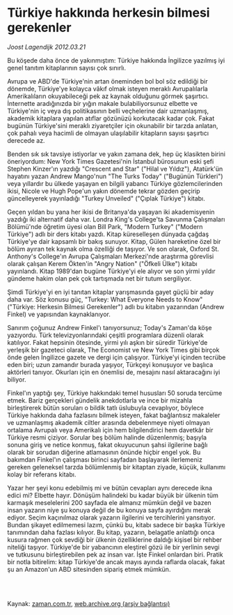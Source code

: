 # Türkiye hakkında herkesin bilmesi gerekenler

*Joost Lagendijk 2012.03.21*

<td class="columnist-detail">
<p>Bu köşede daha önce de yakınmıştım: Türkiye hakkında İngilizce yazılmış iyi genel tanıtım kitaplarının sayısı çok sınırlı.</p>
<p>
<div id="haberMetinDiv">
<p>Avrupa ve ABD'de Türkiye'nin artan öneminden bol bol söz edildiği bir dönemde, Türkiye'ye kolayca vâkıf olmak isteyen meraklı Avrupalılarla Amerikalıların okuyabileceği pek az kaynak olduğunu görmek şaşırtıcı. İnternette aradığınızda bir yığın makale bulabiliyorsunuz elbette ve Türkiye'nin iç veya dış politikasının belli veçhelerine dair uzmanlaşmış, akademik kitaplara yapılan atıflar gözünüzü korkutacak kadar çok. Fakat bugünün Türkiye'sini meraklı ziyaretçiler için okunabilir bir tarzda anlatan, çok pahalı veya hacimli de olmayan ulaşılabilir kitapların sayısı şaşırtıcı derecede az.
<p>Benden sık sık tavsiye istiyorlar ve yakın zamana dek, hep üç klasikten birini öneriyordum: New York Times Gazetesi'nin İstanbul bürosunun eski şefi Stephen Kinzer'ın yazdığı "Crescent and Star" ("Hilal ve Yıldız"), Atatürk'ün hayatını yazan Andrew Mango'nun "The Turks Today" ("Bugünün Türkleri") veya yıllardır bu ülkede yaşayan en bilgili yabancı Türkiye gözlemcilerinden ikisi, Nicole ve Hugh Pope'un yakın dönemde tekrar gözden geçirip güncelleyerek yayınladığı "Turkey Unveiled" ("Çıplak Türkiye") kitabı.
<p>Geçen yıldan bu yana her ikisi de Britanya'da yaşayan iki akademisyenin yazdığı iki alternatif daha var. Londra King's College'ta Savunma Çalışmaları Bölümü'nde öğretim üyesi olan Bill Park, "Modern Turkey" ("Modern Türkiye") adlı bir ders kitabı yazdı. Kitap küreselleşen dünyada çağdaş Türkiye'ye dair kapsamlı bir bakış sunuyor. Kitap, Gülen hareketine özel bir bölüm ayıran tek kaynak olma özelliği de taşıyor. Ve son olarak, Oxford St. Anthony's College'ın Avrupa Çalışmaları Merkezi'nde araştırma görevlisi olarak çalışan Kerem Ökten'in "Angry Nation" ("Öfkeli Ülke") kitabı yayınlandı. Kitap 1989'dan bugüne Türkiye'yi ele alıyor ve son yirmi yıldır gündeme hakim olan pek çok tartışmada net bir tutum sergiliyor.
<p>Şimdi Türkiye'yi en iyi tanıtan kitaplar yarışmasında gayet güçlü bir aday daha var. Söz konusu güç, "Turkey: What Everyone Needs to Know" ("Türkiye: Herkesin Bilmesi Gerekenler") adlı bu kitabın yazarından (Andrew Finkel) ve yapısından kaynaklanıyor.
<p>Sanırım çoğunuz Andrew Finkel'ı tanıyorsunuz; Today's Zaman'da köşe yazıyordu. Türk televizyonlarındaki çeşitli programlara düzenli olarak katılıyor. Fakat hepsinin ötesinde, yirmi yılı aşkın bir süredir Türkiye'de yerleşik bir gazeteci olarak, The Economist ve New York Times gibi birçok önde gelen İngilizce gazete ve dergi için çalışıyor. Türkiye'yi içinden tecrübe eden biri; uzun zamandır burada yaşıyor, Türkçeyi konuşuyor ve başlıca aktörleri tanıyor. Okurları için en önemlisi de, mesajını nasıl aktaracağını iyi biliyor.
<p>Finkel'ın yaptığı şey, Türkiye hakkındaki temel hususları 50 soruda tercüme etmek. Bariz gerçekleri gündelik anekdotlarla ve ince bir mizahla birleştirerek bütün soruları o bildik tatlı üslubuyla cevaplıyor, böylece Türkiye hakkında daha fazlasını bilmek isteyen, fakat bağlantısız makaleler ve uzmanlaşmış akademik ciltler arasında debelenmeye niyeti olmayan ortalama Avrupalı veya Amerikalı için hem bilgilendirici hem davetkâr bir Türkiye resmi çiziyor. Sorular beş bölüm halinde düzenlenmiş; başıyla sonuna giriş ve netice konmuş, fakat okuyucunun şahsi ilgilerine bağlı olarak bir sorudan diğerine atlamasının önünde hiçbir engel yok. Bu bakımdan Finkel'ın çalışması birinci sayfadan başlayarak ilerlemeniz gereken geleneksel tarzda bölümlenmiş bir kitaptan ziyade, küçük, kullanımı kolay bir referans kitabı.
<p>Yazar her şeyi konu edebilmiş mi ve bütün cevapları aynı derecede ikna edici mi? Elbette hayır. Dönüşüm halindeki bu kadar büyük bir ülkenin tüm karmaşık meselelerini 200 sayfada ele almanız mümkün değil ve bazen insan yazarın niye şu konuya değil de bu konuya sayfa ayırdığını merak ediyor. Seçim kaçınılmaz olarak yazarın ilgilerini ve tercihlerini yansıtıyor. Bundan şikayet edilmemesi lazım, çünkü bu, kitabı sadece bir başka Türkiye tanımından daha fazlası kılıyor. Bu kitap, yazarın, belagatle anlattığı onca kusura rağmen çok sevdiği bir ülkenin özelliklerine daldığı kişisel bir rehber niteliği taşıyor. Türkiye'de bir yabancının eleştirel gözü ile bir yerlinin sevgi ve tutkusunu birleştirebilen pek az insan var. İşte Finkel onlardan biri. Pratik bir notla bitirelim: kitap Türkiye'de ancak mayıs ayında raflarda olacak, fakat şu an Amazon'un ABD sitesinden sipariş etmek mümkün.</p></p></p></p></p></p></p></div>
</p>


<p><br>
		 </br></p></td>

Kaynak: [zaman.com.tr](http://zaman.com.tr/yazar.do?yazino=1261744), [web.archive.org (arşiv bağlantısı)](http://web.archive.org/web/20120324185345/http://www.zaman.com.tr:80/yazar.do?yazino=1261744)
